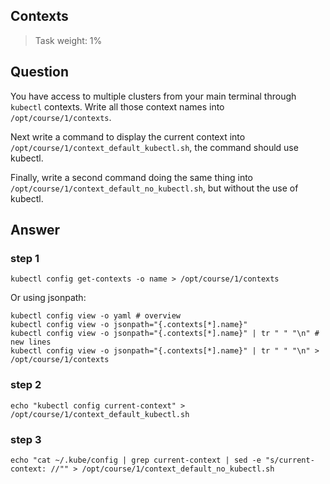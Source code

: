 ## Contexts

> Task weight: 1%

## Question
You have access to multiple clusters from your main terminal through `kubectl` contexts. Write all those context names into `/opt/course/1/contexts`.

Next write a command to display the current context into `/opt/course/1/context_default_kubectl.sh`, the command should use kubectl.

Finally, write a second command doing the same thing into `/opt/course/1/context_default_no_kubectl.sh`, but without the use of kubectl.

## Answer
### step 1
`kubectl config get-contexts -o name > /opt/course/1/contexts`  

Or using jsonpath:
```shell
kubectl config view -o yaml # overview
kubectl config view -o jsonpath="{.contexts[*].name}"
kubectl config view -o jsonpath="{.contexts[*].name}" | tr " " "\n" # new lines
kubectl config view -o jsonpath="{.contexts[*].name}" | tr " " "\n" > /opt/course/1/contexts 
```


### step 2
`echo "kubectl config current-context" > /opt/course/1/context_default_kubectl.sh`

### step 3
`echo "cat ~/.kube/config | grep current-context | sed -e "s/current-context: //"" > /opt/course/1/context_default_no_kubectl.sh`
